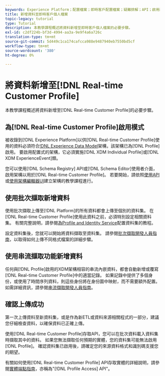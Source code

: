 ```yaml
---
keywords: Experience Platform；配置檔案；即時客戶配置檔案；疑難排解；API；啟用配置檔案；啟用配置檔案
title: 新增資料至即時客戶個人檔案
topic-legacy: tutorial
type: Tutorial
description: 本教學課程概述將資料新增至即時客戶個人檔案的必要步驟。
exl-id: c2df224b-bf3d-4994-aa3a-9e9f4a6a726c
translation-type: tm+mt
source-git-commit: 5d449c1ca174cafcca988e9487940eb7550bd5cf
workflow-type: tm+mt
source-wordcount: '380'
ht-degree: 0%

---
```


# 將資料新增至[!DNL Real-time Customer Profile]

本教學課程概述將資料新增至[!DNL Real-time Customer Profile]的必要步驟。

## 為[!DNL Real-time Customer Profile]啟用模式

被收錄到[!DNL Experience Platform]以供[!DNL Real-time Customer Profile]使用的資料必須符合[!DNL Experience Data Model](XDM)架構，該架構已為[!DNL Profile]啟用。 要啟用配置式的架構，它必須實施[!DNL XDM Individual Profile]或[!DNL XDM ExperienceEvent]類。

您可以使用[!DNL Schema Registry] API或[!DNL Schema Editor]使用者介面，啟用架構以用於[!DNL Real-time Customer Profile]。 若要開始，請依照[使用API](../../xdm/tutorials/create-schema-api.md)或[使用架構編輯器UI](../../xdm/tutorials/create-schema-ui.md)建立架構的教學課程進行。

## 使用批次擷取新增資料

使用批次擷取上傳至[!DNL Platform]的所有資料都會上傳至個別的資料集。 在[!DNL Real-time Customer Profile]使用此資料之前，必須特別設定相關資料集。 有關完整說明，請參閱[為Profile and Identity Service](dataset-configuration.md)配置資料集的教程。

設定資料集後，您就可以開始將資料擷取至資料集。 請參閱[批次擷取開發人員指南](../../ingestion/batch-ingestion/api-overview.md)，以取得如何上傳不同格式檔案的詳細步驟。

## 使用串流擷取功能新增資料

任何與[!DNL Profile]啟用的XDM架構相容的串流內嵌資料，都會自動新增或覆寫[!DNL Real-time Customer Profile]中的適當記錄。 如果記錄中提供了多個身份，或使用了時間序列資料，則這些身份將在身份圖中映射，而不需要額外配置。 如需詳細資訊，請參閱[串流擷取開發人員指南](../../ingestion/tutorials/streaming-record-data.md)。

## 確認上傳成功

第一次上傳資料至新資料集，或是作為新ETL或資料來源相關程式的一部分，建議您仔細檢查資料，以確保資料已正確上傳。

使用[!DNL Real-time Customer Profile]存取API，您可以在批次資料載入資料集時擷取其中的資料。 如果您無法擷取任何預期的實體，您的資料集可能無法啟用[!DNL Profile]。 確認資料集已啟用後，請確定您的來源資料格式和識別碼支援您的期望。

有關如何使用[!DNL Real-time Customer Profile] API存取實體的詳細說明，請參閱[實體端點指南](../api/entities.md)，亦稱為&quot;[!DNL Profile Access] API&quot;。
